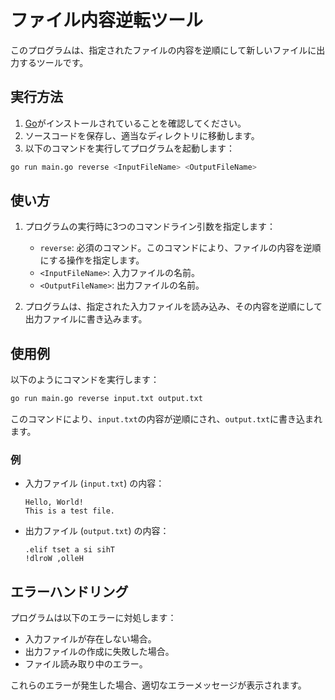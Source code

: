 # ファイル内容逆転ツール

このプログラムは、指定されたファイルの内容を逆順にして新しいファイルに出力するツールです。

## 実行方法

1. [Go](https://golang.org/dl/)がインストールされていることを確認してください。
2. ソースコードを保存し、適当なディレクトリに移動します。
3. 以下のコマンドを実行してプログラムを起動します：

```sh
go run main.go reverse <InputFileName> <OutputFileName>
```

## 使い方

1. プログラムの実行時に3つのコマンドライン引数を指定します：

   - `reverse`: 必須のコマンド。このコマンドにより、ファイルの内容を逆順にする操作を指定します。
   - `<InputFileName>`: 入力ファイルの名前。
   - `<OutputFileName>`: 出力ファイルの名前。

2. プログラムは、指定された入力ファイルを読み込み、その内容を逆順にして出力ファイルに書き込みます。

## 使用例

以下のようにコマンドを実行します：

```sh
go run main.go reverse input.txt output.txt
```

このコマンドにより、`input.txt`の内容が逆順にされ、`output.txt`に書き込まれます。

### 例

- 入力ファイル (`input.txt`) の内容：

  ```
  Hello, World!
  This is a test file.
  ```

- 出力ファイル (`output.txt`) の内容：
  ```
  .elif tset a si sihT
  !dlroW ,olleH
  ```

## エラーハンドリング

プログラムは以下のエラーに対処します：

- 入力ファイルが存在しない場合。
- 出力ファイルの作成に失敗した場合。
- ファイル読み取り中のエラー。

これらのエラーが発生した場合、適切なエラーメッセージが表示されます。

